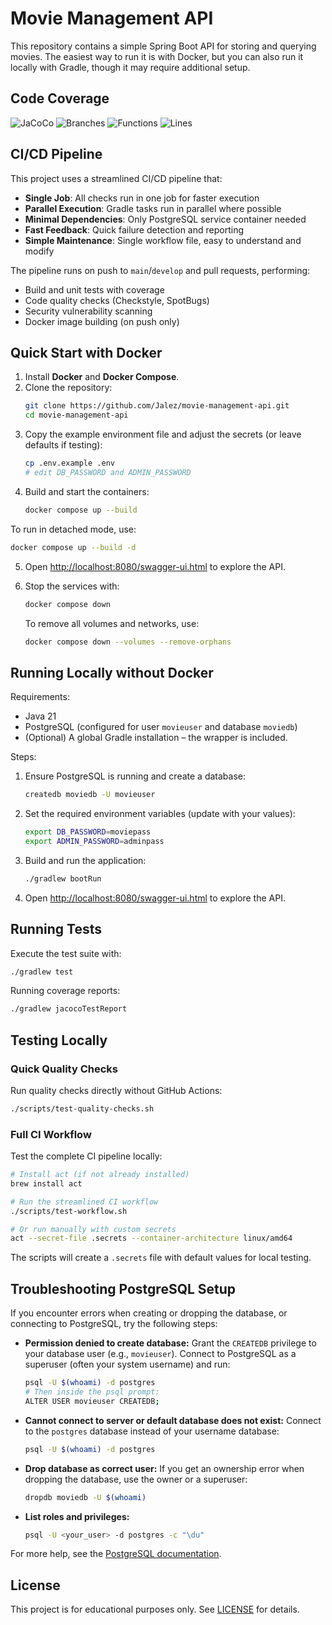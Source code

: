 # Movie Management API

This repository contains a simple Spring Boot API for storing and querying movies. The easiest way to run it is with Docker, but you can also run it locally with Gradle, though it may require additional setup.

## Code Coverage

![JaCoCo](badges/jacoco.svg)
![Branches](badges/branches.svg)
![Functions](badges/functions.svg)
![Lines](badges/lines.svg)

## CI/CD Pipeline

This project uses a streamlined CI/CD pipeline that:

- **Single Job**: All checks run in one job for faster execution
- **Parallel Execution**: Gradle tasks run in parallel where possible
- **Minimal Dependencies**: Only PostgreSQL service container needed
- **Fast Feedback**: Quick failure detection and reporting
- **Simple Maintenance**: Single workflow file, easy to understand and modify

The pipeline runs on push to `main`/`develop` and pull requests, performing:
- Build and unit tests with coverage
- Code quality checks (Checkstyle, SpotBugs)
- Security vulnerability scanning
- Docker image building (on push only)

## Quick Start with Docker

1. Install **Docker** and **Docker Compose**.
2. Clone the repository:
   ```bash
   git clone https://github.com/Jalez/movie-management-api.git
   cd movie-management-api
   ```
3. Copy the example environment file and adjust the secrets (or leave defaults if testing):
   ```bash
   cp .env.example .env
   # edit DB_PASSWORD and ADMIN_PASSWORD
   ```
4. Build and start the containers:
   ```bash
   docker compose up --build
   ```

  To run in detached mode, use:
   ```bash
   docker compose up --build -d
   ```

5. Open <http://localhost:8080/swagger-ui.html> to explore the API.
6. Stop the services with:
   ```bash
   docker compose down
   ```

   To remove all volumes and networks, use:
   ```bash
   docker compose down --volumes --remove-orphans
   ```

## Running Locally without Docker

Requirements:
- Java 21
- PostgreSQL (configured for user `movieuser` and database `moviedb`)
- (Optional) A global Gradle installation – the wrapper is included.

Steps:
1. Ensure PostgreSQL is running and create a database:
   ```bash
   createdb moviedb -U movieuser
   ```
2. Set the required environment variables (update with your values):
   ```bash
   export DB_PASSWORD=moviepass
   export ADMIN_PASSWORD=adminpass
   ```
3. Build and run the application:
   ```bash
   ./gradlew bootRun
   ```

4. Open <http://localhost:8080/swagger-ui.html> to explore the API.

## Running Tests

Execute the test suite with:
```bash
./gradlew test
```

Running coverage reports:
```bash
./gradlew jacocoTestReport
```

## Testing Locally

### Quick Quality Checks
Run quality checks directly without GitHub Actions:

```bash
./scripts/test-quality-checks.sh
```

### Full CI Workflow
Test the complete CI pipeline locally:

```bash
# Install act (if not already installed)
brew install act

# Run the streamlined CI workflow
./scripts/test-workflow.sh

# Or run manually with custom secrets
act --secret-file .secrets --container-architecture linux/amd64
```

The scripts will create a `.secrets` file with default values for local testing.

## Troubleshooting PostgreSQL Setup

If you encounter errors when creating or dropping the database, or connecting to PostgreSQL, try the following steps:

- **Permission denied to create database:**
  Grant the `CREATEDB` privilege to your database user (e.g., `movieuser`). Connect to PostgreSQL as a superuser (often your system username) and run:
  ```bash
  psql -U $(whoami) -d postgres
  # Then inside the psql prompt:
  ALTER USER movieuser CREATEDB;
  ```

- **Cannot connect to server or default database does not exist:**
  Connect to the `postgres` database instead of your username database:
  ```bash
  psql -U $(whoami) -d postgres
  ```

- **Drop database as correct user:**
  If you get an ownership error when dropping the database, use the owner or a superuser:
  ```bash
  dropdb moviedb -U $(whoami)
  ```

- **List roles and privileges:**
  ```bash
  psql -U <your_user> -d postgres -c "\du"
  ```

For more help, see the [PostgreSQL documentation](https://www.postgresql.org/docs/current/).


## License

This project is for educational purposes only. See [LICENSE](LICENSE) for details.
